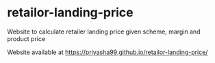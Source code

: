# retailor-landing-price
Website to calculate retailer landing price given scheme, margin and product price

Website available at https://priyasha99.github.io/retailor-landing-price/

